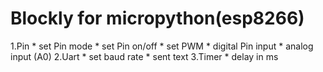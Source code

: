 # Blockly for micropython(esp8266)
  1.Pin 
    * set Pin mode
	* set Pin on/off
	* set PWM
	* digital Pin input
	* analog input (A0)
  2.Uart 
    * set baud rate
	* sent text
  3.Timer
    * delay in ms
	